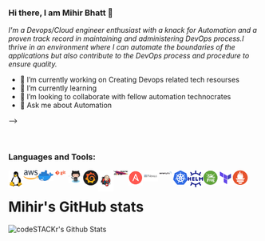### Hi there, I am Mihir Bhatt 👋

*I'm a Devops/Cloud engineer enthusiast with a knack for Automation and a proven track record in maintaining and administering DevOps process.I thrive in an environment where I can automate the boundaries of the applications but also contribute to the DevOps process and procedure to ensure quality.*


- 🔭 I’m currently working on Creating Devops related tech resourses
- 🌱 I’m currently learning 
- 🤔 I’m looking to collaborate with fellow automation technocrates  
- 💬 Ask me about Automation

-->

<br />

### Languages and Tools:


<img align="left" alt="linux" width="30px" src="https://github.com/mihirhbhatt/mihirhbhatt/blob/7ec9e5b17d5acf08bf4f2eea5c130b3c2e6f97c0/icon_tray/linux.png" />
<img align="left" alt="Unix" width="30px" src="https://github.com/mihirhbhatt/mihirhbhatt/blob/7ec9e5b17d5acf08bf4f2eea5c130b3c2e6f97c0/icon_tray/aws.png" />
<img align="left" alt="Git" width="30px" src="https://github.com/mihirhbhatt/mihirhbhatt/blob/7ec9e5b17d5acf08bf4f2eea5c130b3c2e6f97c0/icon_tray/docker.png" />
<img align="left" alt="GitHub" width="30px" src="https://github.com/mihirhbhatt/mihirhbhatt/blob/7ec9e5b17d5acf08bf4f2eea5c130b3c2e6f97c0/icon_tray/git.png" />
<img align="left" alt="maven" width="30px" src="https://github.com/mihirhbhatt/mihirhbhatt/blob/7ec9e5b17d5acf08bf4f2eea5c130b3c2e6f97c0/icon_tray/github.png" />
<img align="left" alt="sonarqube" width="30px" src="https://github.com/mihirhbhatt/mihirhbhatt/blob/7ec9e5b17d5acf08bf4f2eea5c130b3c2e6f97c0/icon_tray/grafana.png" />
<img align="left" alt="jenkins" width="30px" src="https://github.com/mihirhbhatt/mihirhbhatt/blob/7ec9e5b17d5acf08bf4f2eea5c130b3c2e6f97c0/icon_tray/jenkins.png" />
<img align="left" alt="ansible" width="30px" src="https://github.com/mihirhbhatt/mihirhbhatt/blob/7ec9e5b17d5acf08bf4f2eea5c130b3c2e6f97c0/icon_tray/maven.jpg" />
<img align="left" alt="aws" width="30px" src="https://github.com/mihirhbhatt/mihirhbhatt/blob/7ec9e5b17d5acf08bf4f2eea5c130b3c2e6f97c0/icon_tray/Ansible.png" />
<img align="left" alt="docker" width="30px" src="https://github.com/mihirhbhatt/mihirhbhatt/blob/7ec9e5b17d5acf08bf4f2eea5c130b3c2e6f97c0/icon_tray/nexus.png" />
<img align="left" alt="Grafana" width="30px" src="https://github.com/mihirhbhatt/mihirhbhatt/blob/7ec9e5b17d5acf08bf4f2eea5c130b3c2e6f97c0/icon_tray/sonarqube.png" />
<img align="left" alt="jfrog" width="30px" src="https://github.com/mihirhbhatt/mihirhbhatt/blob/7ec9e5b17d5acf08bf4f2eea5c130b3c2e6f97c0/icon_tray/kubernetes.png" />
<img align="left" alt="kubernetes" width="30px" src="https://github.com/mihirhbhatt/mihirhbhatt/blob/7ec9e5b17d5acf08bf4f2eea5c130b3c2e6f97c0/icon_tray/helm.png" />
<img align="left" alt="nexus" width="30px" src="https://github.com/mihirhbhatt/mihirhbhatt/blob/7ec9e5b17d5acf08bf4f2eea5c130b3c2e6f97c0/icon_tray/jfrog.png" />
<img align="left" alt="prometheus" width="30px" src="https://github.com/mihirhbhatt/mihirhbhatt/blob/7ec9e5b17d5acf08bf4f2eea5c130b3c2e6f97c0/icon_tray/teraform.png" />
<img align="left" alt="terraform" width="30px" src="https://github.com/mihirhbhatt/mihirhbhatt/blob/7ec9e5b17d5acf08bf4f2eea5c130b3c2e6f97c0/icon_tray/prometheus.png" />

<br />

# Mihir's GitHub stats
<img align="left" alt="codeSTACKr's Github Stats" src="https://github-readme-stats.vercel.app/api?username=mihirhbhatt&show_icons=true&hide_border=true" />

<br />
<br />


